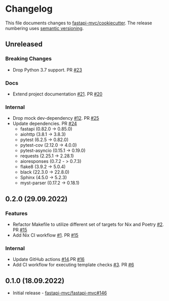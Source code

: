 # Changelog

This file documents changes to [fastapi-mvc/cookiecutter](https://github.com/fastapi-mvc/cookiecutter). The release numbering uses [semantic versioning](http://semver.org).

## Unreleased

### Breaking Changes

* Drop Python 3.7 support. PR [#23](https://github.com/fastapi-mvc/cookiecutter/pull/23)

### Docs

* Extend project documentation [#21](https://github.com/fastapi-mvc/cookiecutter/issues/21). PR [#20](https://github.com/fastapi-mvc/cookiecutter/pull/20)

### Internal

* Drop mock dev-dependency [#12](https://github.com/fastapi-mvc/cookiecutter/issues/12). PR [#25](https://github.com/fastapi-mvc/cookiecutter/pull/25)
* Update dependencies. PR [#24](https://github.com/fastapi-mvc/cookiecutter/pull/24)
  * fastapi (0.82.0 -> 0.85.0)
  * aiohttp (3.8.1 -> 3.8.3)
  * pytest (6.2.5 -> 0.82.0)
  * pytest-cov (2.12.0 -> 4.0.0)
  * pytest-asyncio (0.15.1 -> 0.19.0)
  * requests (2.25.1 -> 2.28.1)
  * aioresponses (0.7.2 - > 0.7.3)
  * flake8 (3.9.2 -> 5.0.4)
  * black (22.3.0 -> 22.8.0)
  * Sphinx (4.5.0 -> 5.2.3)
  * myst-parser (0.17.2 -> 0.18.1)

## 0.2.0 (29.09.2022)

### Features

* Refactor Makefile to utilize different set of targets for Nix and Poetry [#2](https://github.com/fastapi-mvc/cookiecutter/issues/2). PR [#15](https://github.com/fastapi-mvc/cookiecutter/pull/15)
* Add Nix CI workflow [#1](https://github.com/fastapi-mvc/cookiecutter/issues/1). PR [#15](https://github.com/fastapi-mvc/cookiecutter/pull/15)

### Internal

* Update GitHub actions [#14](https://github.com/fastapi-mvc/cookiecutter/issues/14).PR [#16](https://github.com/fastapi-mvc/cookiecutter/pull/16)
* Add CI workflow for executing template checks [#3](https://github.com/fastapi-mvc/cookiecutter/issues/3). PR [#6](https://github.com/fastapi-mvc/cookiecutter/pull/6)

## 0.1.0 (18.09.2022)

* Initial release - [fastapi-mvc/fastapi-mvc#146](https://github.com/fastapi-mvc/fastapi-mvc/issues/146)
